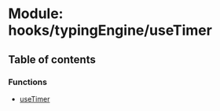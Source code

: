 # Module: hooks/typingEngine/useTimer

## Table of contents

### Functions

- [useTimer](../functions/hooks_typingEngine_useTimer.useTimer.md)
